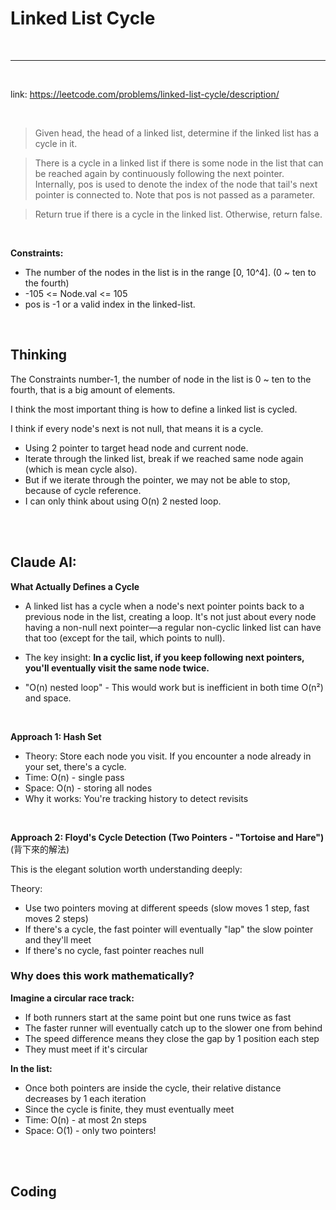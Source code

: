 # Linked List Cycle

<br>

---

<br>

link: https://leetcode.com/problems/linked-list-cycle/description/

<br>

>Given head, the head of a linked list, determine if the linked list has a cycle in it.

>There is a cycle in a linked list if there is some node in the list that can be reached again by continuously following the next pointer. 
> Internally, pos is used to denote the index of the node that tail's next pointer is connected to. Note that pos is not passed as a parameter.

>Return true if there is a cycle in the linked list. Otherwise, return false.

<br>

**Constraints:**

* The number of the nodes in the list is in the range [0, 10^4]. (0 ~ ten to the fourth)
* -105 <= Node.val <= 105
* pos is -1 or a valid index in the linked-list.

<br>

## Thinking

The Constraints number-1, the number of node in the list is 0 ~ ten to the fourth, that is a big amount of elements.

I think the most important thing is how to define a linked list is cycled.

I think if every node's next is not null, that means it is a cycle.

* Using 2 pointer to target head node and current node.
* Iterate through the linked list, break if we reached same node again (which is mean cycle also).
* But if we iterate through the pointer, we may not be able to stop, because of cycle reference.
* I can only think about using O(n) 2 nested loop.

<br>
<br>

## Claude AI:

**What Actually Defines a Cycle**

* A linked list has a cycle when a node's next pointer points back to a previous node in the list, creating a loop. 
    It's not just about every node having a non-null next pointer—a regular non-cyclic linked list can have that too (except for the tail, which points to null).

* The key insight: __In a cyclic list, if you keep following next pointers, you'll eventually visit the same node twice.__

* "O(n) nested loop" - This would work but is inefficient in both time O(n²) and space.

<br>

**Approach 1: Hash Set**

* Theory: Store each node you visit. If you encounter a node already in your set, there's a cycle.
* Time: O(n) - single pass
* Space: O(n) - storing all nodes
* Why it works: You're tracking history to detect revisits

<br>

**Approach 2: Floyd's Cycle Detection (Two Pointers - "Tortoise and Hare")** (背下來的解法)

This is the elegant solution worth understanding deeply:

Theory:
* Use two pointers moving at different speeds (slow moves 1 step, fast moves 2 steps)
* If there's a cycle, the fast pointer will eventually "lap" the slow pointer and they'll meet
* If there's no cycle, fast pointer reaches null

### Why does this work mathematically?

**Imagine a circular race track:**

* If both runners start at the same point but one runs twice as fast
* The faster runner will eventually catch up to the slower one from behind
* The speed difference means they close the gap by 1 position each step
* They must meet if it's circular

**In the list:**

* Once both pointers are inside the cycle, their relative distance decreases by 1 each iteration
* Since the cycle is finite, they must eventually meet
* Time: O(n) - at most 2n steps
* Space: O(1) - only two pointers!

<br>
<br>

## Coding

```java

```